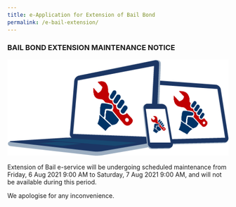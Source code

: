 ```yaml
---
title: e-Application for Extension of Bail Bond
permalink: /e-bail-extension/
---
```



### **BAIL BOND EXTENSION MAINTENANCE NOTICE**

<img src="/images/maintenance.png" alt="maintenance">

Extension of Bail e-service will be undergoing scheduled maintenance from Friday, 6 Aug 2021 9:00 AM to Saturday, 7 Aug 2021 9:00 AM, and will not be available during this period. 

We apologise for any inconvenience.
